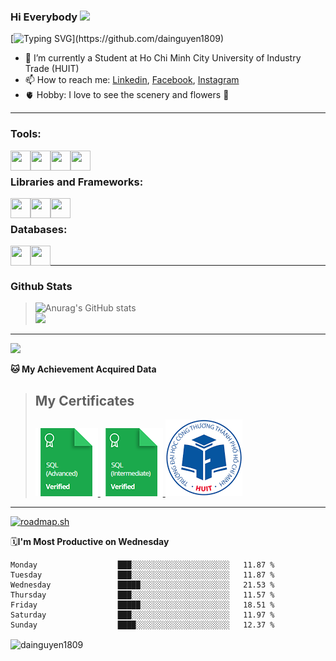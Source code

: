 ### <p>Hi Everybody <img src="https://media.giphy.com/media/hvRJCLFzcasrR4ia7z/giphy.gif" width="25"></p>
[![Typing SVG](https://readme-typing-svg.herokuapp.com/?font=Roboto&color=016EEA&size=60&center=true&vCenter=true&width=900&height=100&lines=Hello+there!+%F0%9F%91%8B;I'm+Nguyễn+Hữu+Đại;My+Hometown+is+Phú+Yên.+%F0%9F%98%84;I'm+a+Software+Developer.;Nice+to+Meet+You+!!!...)](https://github.com/dainguyen1809)
- 🔭 I’m currently a Student at Ho Chi Minh City University of Industry Trade (HUIT) 
- 📫 How to reach me: [Linkedin], [Facebook], [Instagram]
- 🫀 Hobby: I love to see the scenery and flowers 🥰
---

### Tools:
<img align='left' height="32" width="32" src="https://cdn.jsdelivr.net/npm/simple-icons@4.8.0/icons/visualstudiocode.svg" />
<img align='left' height="32" width="32" src="https://cdn.jsdelivr.net/npm/simple-icons@4.8.0/icons/microsoftsqlserver.svg" />
<img align='left' height="32" width="32" src="https://cdn.jsdelivr.net/npm/simple-icons@4.8.0/icons/xampp.svg" />
<img align='left' height="32" width="32" src="https://cdn.jsdelivr.net/npm/simple-icons@4.8.0/icons/blender.svg" />
<br>

### Libraries and Frameworks:
<img align='left' height="32" width="32" src="https://cdn.jsdelivr.net/npm/simple-icons@4.8.0/icons/node-dot-js.svg" />
<img align='left' height="32" width="32" src="https://cdn.jsdelivr.net/npm/simple-icons@4.8.0/icons/jquery.svg" />
<img align='left' height="32" width="32" src="https://cdn.jsdelivr.net/npm/simple-icons@4.8.0/icons/laravel.svg" />
<br>

### Databases:
<img align='left' height="32" width="32" src="https://cdn.jsdelivr.net/npm/simple-icons@4.8.0/icons/mysql.svg" />
<img align='left' height="32" width="32" src="https://cdn.jsdelivr.net/npm/simple-icons@4.8.0/icons/mongodb.svg" />

<br>

---
### Github Stats

>![Anurag's GitHub stats](https://github-readme-stats.vercel.app/api?username=dainguyen1809&theme=nightowl&show_icons=true)                  
><img src = "https://github-readme-stats.vercel.app/api/top-langs/?username=dainguyen1809&count_private=true&theme=radical&langs_count=3&hide=javascript,shell">
---
<!--START_SECTION:waka-->
<img src="https://komarev.com/ghpvc/?username=dainguyen1809&style=for-the-badge">


**🐱 My Achievement Acquired Data** 
>## My Certificates
>
><a href="Skills%20Certification/sql_advanced%20certificate.png">
>    <img src="Skills Certification/sql_advanced_skill.png" alt="sql advanced skill"/>
></a>
><a href="Skills%20Certification/sql_intermediate certificate.png">
>    <img src="Skills Certification/sql_intermediate_skill.png" alt="sql intermediate skill"/>
></a>
><a href="Skills%20Certification/huit_certificate certificate.jpg">
>    <img src="Skills Certification/huit_certificate_skill.png" alt="huit certificate skill"/>
></a>
---
[![roadmap.sh](https://api.roadmap.sh/v1-badge/wide/64bb752a8a29ad56faa27714?variant=light)](https://roadmap.sh)

🗓**I'm Most Productive on Wednesday** 

```text
Monday                  ███░░░░░░░░░░░░░░░░░░░░░░   11.87 % 
Tuesday                 ███░░░░░░░░░░░░░░░░░░░░░░   11.87 % 
Wednesday               █████░░░░░░░░░░░░░░░░░░░░   21.53 % 
Thursday                ███░░░░░░░░░░░░░░░░░░░░░░   11.57 % 
Friday                  █████░░░░░░░░░░░░░░░░░░░░   18.51 % 
Saturday                ███░░░░░░░░░░░░░░░░░░░░░░   11.97 % 
Sunday                  ████░░░░░░░░░░░░░░░░░░░░░   12.37 % 
```

<!--END_SECTION:waka-->
[Instagram]: https://www.instagram.com/dainguyen.dhn/
[Facebook]: https://www.facebook.com/dainguyen.dhn/
[Linkedin]: https://www.linkedin.com/in/dainguyen1809/


<p><img align="center" src="https://github-readme-streak-stats.herokuapp.com/?user=dainguyen1809&" alt="dainguyen1809" /></p>


<!--END_SECTION:waka-->
